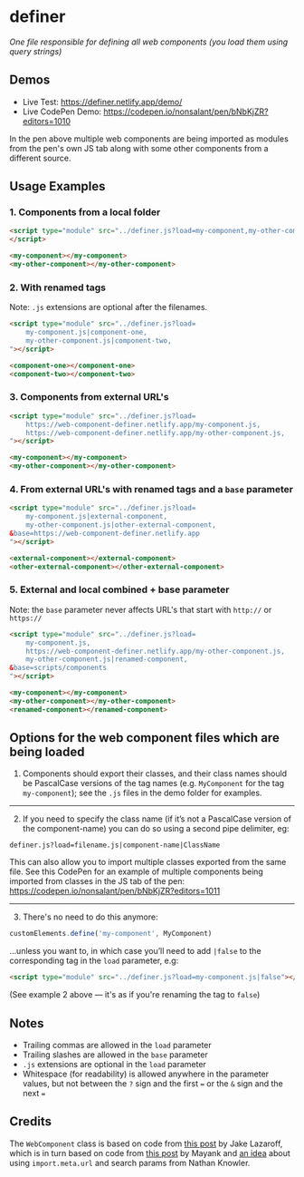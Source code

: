 # definer
<i>One file responsible for defining all web components (you load them using query strings)</i>

## Demos
- Live Test: https://definer.netlify.app/demo/
- Live CodePen Demo: https://codepen.io/nonsalant/pen/bNbKjZR?editors=1010

In the pen above multiple web components are being imported as modules from the pen's own JS tab along with some other components from a different source.

## Usage Examples

### 1. Components from a local folder

```html
<script type="module" src="../definer.js?load=my-component,my-other-component">
</script>
```

```html
<my-component></my-component>
<my-other-component></my-other-component>
```

### 2. With renamed tags

Note: `.js` extensions are optional after the filenames.

```html
<script type="module" src="../definer.js?load=
    my-component.js|component-one,
    my-other-component.js|component-two,
"></script>
```
```html
<component-one></component-one>
<component-two></component-two>
```

### 3. Components from external URL's
```html
<script type="module" src="../definer.js?load=
    https://web-component-definer.netlify.app/my-component.js,
    https://web-component-definer.netlify.app/my-other-component.js,
"></script>
```
```html
<my-component></my-component>
<my-other-component></my-other-component>
```

### 4. From external URL's with renamed tags and a `base` parameter
```html
<script type="module" src="../definer.js?load=
    my-component.js|external-component,
    my-other-component.js|other-external-component,
&base=https://web-component-definer.netlify.app
"></script>
```
```html
<external-component></external-component>
<other-external-component></other-external-component>
```

### 5. External and local combined + base parameter
Note: the `base` parameter never affects URL's that start with `http://` or `https://`
```html
<script type="module" src="../definer.js?load=
    my-component.js,
    https://web-component-definer.netlify.app/my-other-component.js,
    my-other-component.js|renamed-component,
&base=scripts/components
"></script>
```
```html
<my-component></my-component>
<my-other-component></my-other-component>
<renamed-component></renamed-component>
```

## Options for the web component files which are being loaded

1. Components should export their classes, and their class names should be PascalCase versions of the tag names (e.g. `MyComponent` for the tag `my-component`); see the `.js` files in the demo folder for examples.

<hr>

2. If you need to specify the class name (if it’s not a PascalCase version of the component-name) you can do so using a second pipe delimiter, eg:

`definer.js?load=filename.js|component-name|ClassName`

This can also allow you to import multiple classes exported from the same file. See this CodePen for an example of multiple components being imported from classes in the JS tab of the pen: https://codepen.io/nonsalant/pen/bNbKjZR?editors=1011

<hr>

3. There's no need to do this anymore:
```javascript
customElements.define('my-component', MyComponent)
```
…unless you want to, in which case you’ll need to add `|false` to the corresponding tag in the `load` parameter, e.g:

```html
<script type="module" src="../definer.js?load=my-component.js|false"></script>
```

(See example 2 above — it's as if you're renaming the tag to `false`)


## Notes
- Trailing commas are allowed in the `load` parameter
- Trailing slashes are allowed in the `base` parameter
- `.js` extensions are optional in the `load` parameter
- Whitespace (for readability) is allowed anywhere in the parameter values, but not between the `?` sign and the first `=` or the `&` sign and the next `=`

## Credits
The `WebComponent` class is based on code from [this post](https://til.jakelazaroff.com/html/define-a-custom-element/) by Jake Lazaroff, which is in turn based on code from [this post](https://mayank.co/blog/defining-custom-elements/) by Mayank and [an idea](https://knowler.dev/blog/to-define-custom-elements-or-not-when-distributing-them) about using `import.meta.url` and search params from Nathan Knowler.
